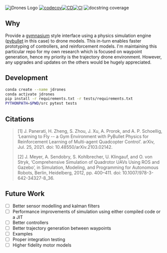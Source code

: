 ![jDrones Logo](https://jdrones.janhendrikewers.uk/_static/banner.svg)
[![codecov](https://codecov.io/gh/iwishiwasaneagle/jdrones/branch/master/graph/badge.svg?token=ZILBLXACL6)](https://codecov.io/gh/iwishiwasaneagle/jdrones)[![CD](https://github.com/iwishiwasaneagle/jdrones/actions/workflows/CD.yml/badge.svg)](https://github.com/iwishiwasaneagle/jdrones/actions/workflows/CD.yml)[![CI](https://github.com/iwishiwasaneagle/jdrones/actions/workflows/CI.yml/badge.svg)](https://github.com/iwishiwasaneagle/jdrones/actions/workflows/CI.yml)
![docstring coverage](https://jdrones.janhendrikewers.uk/_static/docstr-cov.svg)

## Why

Provide a [gymnasium] style interface using a physics simulation engine ([pybullet] in this case) to drone models. This in-turn enables faster prototyping of controllers, and reinforcement models. I'm maintaining this particular repo for my own research which is focused on waypoint generation, hence my priority is the trajectory drone environment. However, any upgrades and updates on the others would be hugely appreciated.

## Development

```bash
conda create --name jdrones
conda activate jdrones
pip install -r requirements.txt -r tests/requirements.txt
PYTHONPATH=$PWD/src pytest tests
```

## Citations
> [1] J. Panerati, H. Zheng, S. Zhou, J. Xu, A. Prorok, and A. P. Schoellig, ‘Learning to Fly -- a Gym Environment with PyBullet Physics for Reinforcement Learning of Multi-agent Quadcopter Control’. arXiv, Jul. 25, 2021. doi: 10.48550/arXiv.2103.02142.
>
> [2] J. Meyer, A. Sendobry, S. Kohlbrecher, U. Klingauf, and O. von Stryk, ‘Comprehensive Simulation of Quadrotor UAVs Using ROS and Gazebo’, in Simulation, Modeling, and Programming for Autonomous Robots, Berlin, Heidelberg, 2012, pp. 400–411. doi: 10.1007/978-3-642-34327-8_36.


## Future Work

- [ ] Better sensor modelling and kalman filters
- [ ] Performance improvements of simulation using either compiled code or a JIT
- [ ] Better controllers
- [ ] Better trajectory generation between waypoints
- [ ] Examples
- [ ] Proper integration testing
- [ ] Higher fidelity motor models

[gymnasium]: https://gymnasium.farama.org/
[pybullet]: https://github.com/bulletphysics/bullet3

